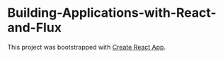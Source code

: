 # Building-Applications-with-React-and-Flux

This project was bootstrapped with [Create React App](https://github.com/facebook/create-react-app).
